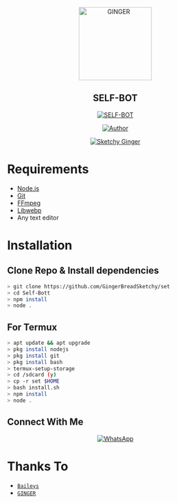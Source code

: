 <div align="center">
<img src="https://telegra.ph/file/8fe0170c4d32c889b3cd6.jpg" alt="GINGER" width="170" />

## SELF-BOT

</div>

<p align="center">
<a href="##"><img title="SELF-BOT" src="https://img.shields.io/static/v1?label=package&message=SELF-BOT&color=blue"></a>
</p>
<p align="center">
  <a href="https://github.com/GingerBreadSketchy"><img title="Author" src="https://img.shields.io/badge/Author-GingerBreadSketchy-blue.svg?style=for-the-badge&logo=github" /></a>
</p>
<p align="center">
<a href="#"><img title="Sketchy Ginger" src="https://img.shields.io/static/v1?label=FREE&message=SELF-BOT&color=blue"></a>
</p>

# Requirements
* [Node.js](https://nodejs.org/en/)
* [Git](https://git-scm.com/downloads)
* [FFmpeg](https://github.com/BtbN/FFmpeg-Builds/releases/download/autobuild-2020-12-08-13-03/ffmpeg-n4.3.1-26-gca55240b8c-win64-gpl-4.3.zip)
* [Libwebp](https://developers.google.com/speed/webp/download)
* Any text editor

# Installation
## Clone Repo & Install dependencies
```bash
> git clone https://github.com/GingerBreadSketchy/set
> cd Self-Bott
> npm install
> node .
```
## For Termux
```bash
> apt update && apt upgrade
> pkg install nodejs
> pkg install git
> pkg install bash
> termux-setup-storage
> cd /sdcard (y)
> cp -r set $HOME
> bash install.sh
> npm install
> node .
```


## Connect With Me
<p align="center">
 <a href="https://wa.me/+254792893310"><img alt="WhatsApp" src="https://img.shields.io/badge/WhatsApp-25D366?style=for-the-badge&logo=whatsapp&logoColor=black"/></a>
</p>

# Thanks To
* [`Baileys`](https://github.com/adiwajshing/Baileys)
* [`GINGER`](https://github.com/GingerBreadSketchy)


